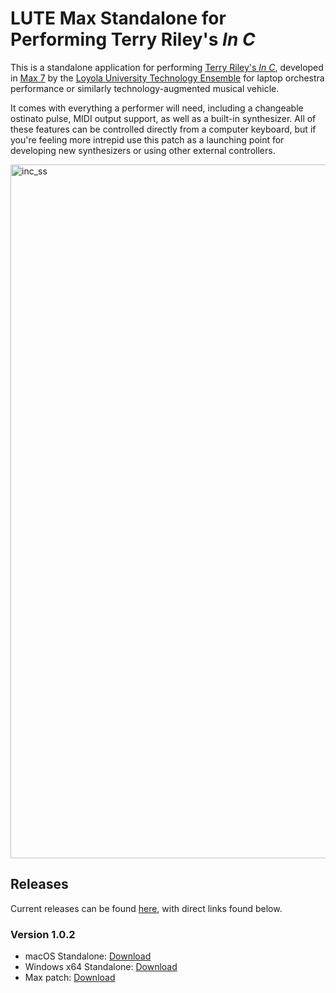 # LUTE Max Standalone for Performing Terry Riley's *In C*

This is a standalone application for performing [Terry Riley's *In C*][1], developed in [Max 7][2] by the [Loyola University Technology Ensemble][3] for laptop orchestra performance or similarly technology-augmented musical vehicle.

It comes with everything a performer will need, including a changeable ostinato pulse, MIDI output support, as well as a built-in synthesizer. All of these features can be controlled directly from a computer keyboard, but if you're feeling more intrepid use this patch as a launching point for developing new synthesizers or using other external controllers.

<img width="1110" alt="inc_ss" src="https://user-images.githubusercontent.com/7128551/30443336-a6bf9b9e-996e-11e7-9ddc-6562fb0ad273.png">

## Releases

Current releases can be found [here][4], with direct links found below.

### Version 1.0.2

* macOS Standalone: [Download](https://github.com/loyola-university-tech-ensemble/InC/releases/download/v1.0.2/InCApp_macOS.dmg)
* Windows x64 Standalone: [Download](https://github.com/loyola-university-tech-ensemble/InC/releases/download/v1.0.2/InC_Winx64.zip)
* Max patch: [Download](https://github.com/loyola-university-tech-ensemble/InC/archive/v1.0.2.zip)

[1]: https://en.wikipedia.org/wiki/In_C
[2]: https://cycling74.com/products/max
[3]: https://lute.luc.edu
[4]: https://github.com/loyola-university-tech-ensemble/InC/releases
